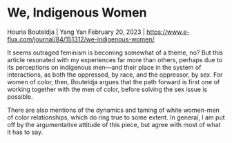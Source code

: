 # We, Indigenous Women

Houria Bouteldja | Yang Yan
February 20, 2023 | <https://www.e-flux.com/journal/84/151312/we-indigenous-women/>

It seems outraged feminism is becoming somewhat of a theme, no? But this article resonated with my experiences far more than others, perhaps due to its perceptions on indigenous men—and their place in the system of interactions, as both the oppressed, by race, and the oppressor, by sex. For women of color, then, Bouteldja argues that the path forward is first one of working together with the men of color, before solving the sex issue is possible.

There are also mentions of the dynamics and taming of white women-men of color relationships, which do ring true to some extent. In general, I am put off by the argumentative attitude of this piece, but agree with most of what it has to say.
